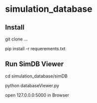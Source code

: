 # simulation_database

## Install
git clone ...

pip install -r requerements.txt

## Run SimDB Viewer
cd simulation_database/simDB

python databaseViewer.py

open 127.0.0.0:5000 in Browser
